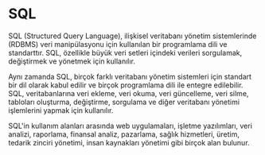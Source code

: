 
# SQL

SQL (Structured Query Language), ilişkisel veritabanı yönetim sistemlerinde (RDBMS) veri manipülasyonu için kullanılan bir programlama dili ve standarttır. SQL, özellikle büyük veri setleri içindeki verileri sorgulamak, değiştirmek ve yönetmek için kullanılır.

Aynı zamanda SQL, birçok farklı veritabanı yönetim sistemleri için standart bir dil olarak kabul edilir ve birçok programlama dili ile entegre edilebilir. SQL, veritabanlarına veri ekleme, veri okuma, veri güncelleme, veri silme, tabloları oluşturma, değiştirme, sorgulama ve diğer veritabanı yönetimi işlemlerini yapmak için kullanılır.

SQL'in kullanım alanları arasında web uygulamaları, işletme yazılımları, veri analizi, raporlama, finansal analiz, pazarlama, sağlık hizmetleri, üretim, tedarik zinciri yönetimi, insan kaynakları yönetimi gibi birçok alan bulunur.